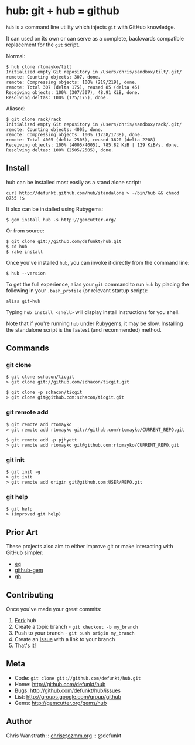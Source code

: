 hub: git + hub = github
=======================

`hub` is a command line utility which injects `git` with GitHub
knowledge.

It can used on its own or can serve as a complete, backwards
compatible replacement for the `git` script.

Normal:

    $ hub clone rtomayko/tilt
    Initialized empty Git repository in /Users/chris/sandbox/tilt/.git/
    remote: Counting objects: 307, done.
    remote: Compressing objects: 100% (219/219), done.
    remote: Total 307 (delta 175), reused 85 (delta 45)
    Receiving objects: 100% (307/307), 48.91 KiB, done.
    Resolving deltas: 100% (175/175), done.

Aliased:

    $ git clone rack/rack
    Initialized empty Git repository in /Users/chris/sandbox/rack/.git/
    remote: Counting objects: 4005, done.
    remote: Compressing objects: 100% (1738/1738), done.
    remote: Total 4005 (delta 2505), reused 3620 (delta 2208)
    Receiving objects: 100% (4005/4005), 785.82 KiB | 129 KiB/s, done.
    Resolving deltas: 100% (2505/2505), done.


Install
-------

hub can be installed most easily as a stand alone script:

    curl http://defunkt.github.com/hub/standalone > ~/bin/hub && chmod 0755 !$

It also can be installed using Rubygems:

    $ gem install hub -s http://gemcutter.org/

Or from source:

    $ git clone git://github.com/defunkt/hub.git
    $ cd hub
    $ rake install

Once you've installed `hub`, you can invoke it directly from the
command line:

    $ hub --version

To get the full experience, alias your `git` command to run `hub` by
placing the following in your `.bash_profile` (or relevant startup
script):

    alias git=hub

Typing `hub install <shell>` will display install instructions for you
shell.

Note that if you're running `hub` under Rubygems, it may be
slow. Installing the standalone script is the fastest (and
recommended) method.


Commands
--------

### git clone

    $ git clone schacon/ticgit
    > git clone git://github.com/schacon/ticgit.git

    $ git clone -p schacon/ticgit
    > git clone git@github.com:schacon/ticgit.git

### git remote add

    $ git remote add rtomayko
    > git remote add rtomayko git://github.com/rtomayko/CURRENT_REPO.git

    $ git remote add -p pjhyett
    > git remote add rtomayko git@github.com:rtomayko/CURRENT_REPO.git

### git init

    $ git init -g
    > git init
    > git remote add origin git@github.com:USER/REPO.git

### git help

    $ git help
    > (improved git help)


Prior Art
---------

These projects also aim to either improve git or make interacting with
GitHub simpler:

* [eg](http://www.gnome.org/~newren/eg/)
* [github-gem](http://github.com/defunkt/github-gem)
* [gh](http://github.com/visionmedia/gh)


Contributing
------------

Once you've made your great commits:

1. [Fork][0] hub
2. Create a topic branch - `git checkout -b my_branch`
3. Push to your branch - `git push origin my_branch`
4. Create an [Issue][1] with a link to your branch
5. That's it!


Meta
----

* Code: `git clone git://github.com/defunkt/hub.git`
* Home: <http://github.com/defunkt/hub>
* Bugs: <http://github.com/defunkt/hub/issues>
* List: <http://groups.google.com/group/github>
* Gems: <http://gemcutter.org/gems/hub>


Author
------

Chris Wanstrath :: chris@ozmm.org :: @defunkt

[0]: http://help.github.com/forking/
[1]: http://github.com/defunkt/hub/issues
